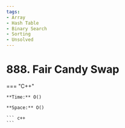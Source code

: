 ```yaml
---
tags:
- Array
- Hash Table
- Binary Search
- Sorting
- Unsolved
---
```



# 888. Fair Candy Swap

=== "C++"

    **Time:** O()

    **Space:** O()

    ``` c++
    ```